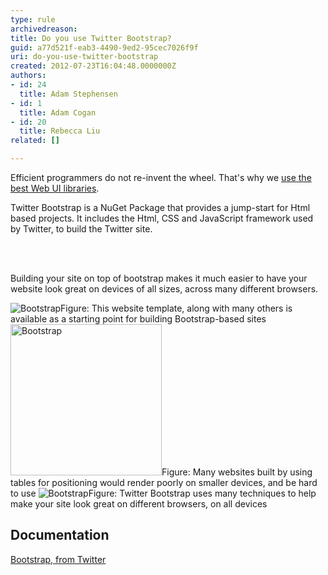```yaml
---
type: rule
archivedreason: 
title: Do you use Twitter Bootstrap?
guid: a77d521f-eab3-4490-9ed2-95cec7026f9f
uri: do-you-use-twitter-bootstrap
created: 2012-07-23T16:04:48.0000000Z
authors:
- id: 24
  title: Adam Stephensen
- id: 1
  title: Adam Cogan
- id: 20
  title: Rebecca Liu
related: []

---
```



<p>Efficient programmers do not re-invent the wheel. That's why we <a href="/SoftwareDevelopment/RulestobetterArchitectureandCodeReview/Pages/DoYouUseTheBestWebUILibraries.aspx">use the best Web UI libraries</a>.</p>
<p>Twitter Bootstrap is a NuGet Package that provides a jump-start for Html based projects. It includes the Html, CSS and JavaScript framework used by Twitter, to build the Twitter site.</p>
<br><excerpt class='endintro'></excerpt><br>
<p>Building your site on top of bootstrap makes it much easier to have your website look great on devices of all sizes, across many different browsers.</p>
<img class="ms-rteCustom-ImageArea" alt="Bootstrap" src="/SoftwareDevelopment/RulesToBetterMVC/PublishingImages/bootstrap-1.jpg" /><span class="ms-rteCustom-FigureNormal">Figure&#58; This website template, along with many others is available as a starting point for building Bootstrap-based sites</span> <img class="ms-rteCustom-ImageArea" alt="Bootstrap" src="/SoftwareDevelopment/RulesToBetterMVC/PublishingImages/iphonenonresponsive.png" style="width&#58;242px;" /><span class="ms-rteCustom-FigureBad">Figure&#58; Many websites built by using tables for positioning would render poorly on smaller devices, and be hard to use</span> <img class="ms-rteCustom-ImageArea" alt="Bootstrap" src="/SoftwareDevelopment/RulesToBetterMVC/PublishingImages/bootstrap-3.jpg" /><span class="ms-rteCustom-FigureGood">Figure&#58; Twitter Bootstrap uses many techniques to help make your site look great on different browsers, on all devices</span> <h2>Documentation​</h2>
<p><a href="https&#58;//github.com/twbs/bootstrap">Bootstrap, from Twitter</a> <img title="You are now leaving SSW" src="/_LAYOUTS/15/Images/SSW/external.gif" alt="" /></p>


